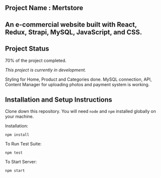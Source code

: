 ## Project Name : Mertstore

## An e-commercial website built with React, Redux, Strapi, MySQL, JavaScript, and CSS.

## Project Status

70% of the project completed.

_This project is currently in development._

Styling for Home, Product and Categories done. MySQL connection, API, Content Manager for uploading photos and payment system is working.

## Installation and Setup Instructions

Clone down this repository. You will need `node` and `npm` installed globally on your machine.

Installation:

`npm install`

To Run Test Suite:

`npm test`

To Start Server:

`npm start`
